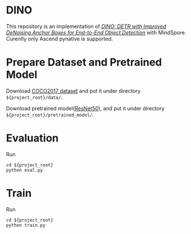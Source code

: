 # DINO

This repository is an implementation of _[DINO: DETR with Improved DeNoising Anchor Boxes for End-to-End Object Detection](https://arxiv.org/abs/2203.03605)_ with MindSpore.
Curently only Ascend pynative is supported.

# Prepare Dataset and Pretrained Model
Download [COCO2017 dataset](https://cocodataset.org/#download) and put it under directory `${project_root}/data/`.

Download pretrained model([ResNet50](https://download.mindspore.cn/toolkits/minddetr/dino/ms_dino_r50_4scale_12ep_49_2AP.ckpt)), and put it under directory `${project_root}/pretrained_model/`.


# Evaluation
Run
```shell
cd ${project_root}
python eval.py
```


# Train
Run
```shell
cd ${project_root}
python train.py
```
